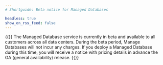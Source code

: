 ```yaml
---
# Shortguide: Beta notice for Managed Databases

headless: true
show_on_rss_feed: false
---
```


{{<note>}}
The Managed Database service is currently in beta and available to all customers across all data centers. During the beta period, Manage Databases will not incur any charges. If you deploy a Managed Database during this time, you will receive a notice with pricing details in advance the GA (general availability) release.
{{</note>}}